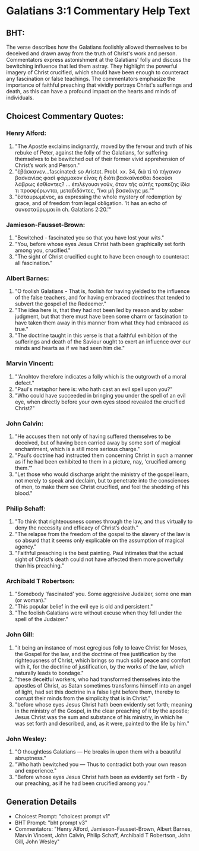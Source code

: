 # Galatians 3:1 Commentary Help Text

## BHT:
The verse describes how the Galatians foolishly allowed themselves to be deceived and drawn away from the truth of Christ's work and person. Commentators express astonishment at the Galatians' folly and discuss the bewitching influence that led them astray. They highlight the powerful imagery of Christ crucified, which should have been enough to counteract any fascination or false teachings. The commentators emphasize the importance of faithful preaching that vividly portrays Christ's sufferings and death, as this can have a profound impact on the hearts and minds of individuals.

## Choicest Commentary Quotes:
### Henry Alford:
1. "The Apostle exclaims indignantly, moved by the fervour and truth of his rebuke of Peter, against the folly of the Galatians, for suffering themselves to be bewitched out of their former vivid apprehension of Christ’s work and Person."
2. "ἐβάσκανεν...fascinated: so Aristot. Probl. xx. 34, διὰ τί τὸ πήγανον βασκανίας φασὶ φάρμακον εἶναι; ἢ διότι βασκαίνεσθαι δοκοῦσι λάβρως ἐσθίοντες? … ἐπιλέγουσι γοῦν, ὅταν τῆς αὐτῆς τραπέζης ἰδίᾳ τι προσφέρωνται, μεταδιδόντες, “ἵνα μὴ βασκάνῃς με.”"
3. "ἐσταυρωμένος, as expressing the whole mystery of redemption by grace, and of freedom from legal obligation. 'It has an echo of συνεσταύρωμαι in ch. Galatians 2:20.'"

### Jamieson-Fausset-Brown:
1. "Bewitched - fascinated you so that you have lost your wits." 
2. "You, before whose eyes Jesus Christ hath been graphically set forth among you, crucified." 
3. "The sight of Christ crucified ought to have been enough to counteract all fascination."

### Albert Barnes:
1. "O foolish Galatians - That is, foolish for having yielded to the influence of the false teachers, and for having embraced doctrines that tended to subvert the gospel of the Redeemer."
2. "The idea here is, that they had not been led by reason and by sober judgment, but that there must have been some charm or fascination to have taken them away in this manner from what they had embraced as true."
3. "The doctrine taught in this verse is that a faithful exhibition of the sufferings and death of the Saviour ought to exert an influence over our minds and hearts as if we had seen him die."

### Marvin Vincent:
1. "'Anohtov therefore indicates a folly which is the outgrowth of a moral defect." 
2. "Paul's metaphor here is: who hath cast an evil spell upon you?" 
3. "Who could have succeeded in bringing you under the spell of an evil eye, when directly before your own eyes stood revealed the crucified Christ?"

### John Calvin:
1. "He accuses them not only of having suffered themselves to be deceived, but of having been carried away by some sort of magical enchantment, which is a still more serious charge." 
2. "Paul’s doctrine had instructed them concerning Christ in such a manner as if he had been exhibited to them in a picture, nay, 'crucified among them.'"
3. "Let those who would discharge aright the ministry of the gospel learn, not merely to speak and declaim, but to penetrate into the consciences of men, to make them see Christ crucified, and feel the shedding of his blood."

### Philip Schaff:
1. "To think that righteousness comes through the law, and thus virtually to deny the necessity and efficacy of Christ’s death."
2. "The relapse from the freedom of the gospel to the slavery of the law is so absurd that it seems only explicable on the assumption of magical agency."
3. "Faithful preaching is the best painting. Paul intimates that the actual sight of Christ’s death could not have affected them more powerfully than his preaching."

### Archibald T Robertson:
1. "Somebody 'fascinated' you. Some aggressive Judaizer, some one man (or woman)." 
2. "This popular belief in the evil eye is old and persistent." 
3. "The foolish Galatians were without excuse when they fell under the spell of the Judaizer."

### John Gill:
1. "it being an instance of most egregious folly to leave Christ for Moses, the Gospel for the law, and the doctrine of free justification by the righteousness of Christ, which brings so much solid peace and comfort with it, for the doctrine of justification, by the works of the law, which naturally leads to bondage."
2. "these deceitful workers, who had transformed themselves into the apostles of Christ, as Satan sometimes transforms himself into an angel of light, had set this doctrine in a false light before them, thereby to corrupt their minds from the simplicity that is in Christ."
3. "before whose eyes Jesus Christ hath been evidently set forth; meaning in the ministry of the Gospel, in the clear preaching of it by the apostle; Jesus Christ was the sum and substance of his ministry, in which he was set forth and described, and, as it were, painted to the life by him."

### John Wesley:
1. "O thoughtless Galatians — He breaks in upon them with a beautiful abruptness."
2. "Who hath bewitched you — Thus to contradict both your own reason and experience."
3. "Before whose eyes Jesus Christ hath been as evidently set forth - By our preaching, as if he had been crucified among you."


## Generation Details
- Choicest Prompt: "choicest prompt v1"
- BHT Prompt: "bht prompt v3"
- Commentators: "Henry Alford, Jamieson-Fausset-Brown, Albert Barnes, Marvin Vincent, John Calvin, Philip Schaff, Archibald T Robertson, John Gill, John Wesley"

